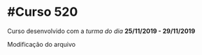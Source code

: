 # #Curso 520
Curso desenvolvido com a *turma do dia*
**25/11/2019 - 29/11/2019**

Modificação do arquivo